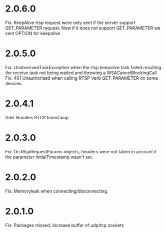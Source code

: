 2.0.6.0
==========================
Fix: KeepAlive rtsp request were only sent if the server support GET_PARAMETER request. Now if it does not support GET_PARAMETER we sent OPTION for keepalive

2.0.5.0
==========================
Fix: UnobservedTaskException when the rtsp keepalive task failed resulting the receive task not being waited and throwing a WSACancelBlockingCall
Fix: 401 Unauthorized when calling RTSP Verb GET_PARAMETER on some devices.

2.0.4.1
==========================
Add: Handles RTCP timestamp

2.0.3.0
==========================
Fix: On RtspRequestParams objects, headers were not taken in account if the parameter InitialTimestamp wasn't set.

2.0.2.0
==========================
Fix: Memoryleak when connecting/disconnecting.

2.0.1.0
==========================
Fix: Packages missed. Increase buffer of udp/tcp sockets
